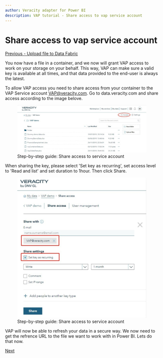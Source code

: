 ```yaml
---
author: Veracity adapter for Power BI
description: VAP tutorial - Share access to vap service account
---
```


# Share access to vap service account
[Previous - Upload file to Data Fabric](2-upload-file-to-data-fabric.md)

You now have a file in a container, and we now will grant VAP access to work on your storage on your behalf. This way, VAP can make sure a valid key is  available at all times, and that data provided to the end-user is always the latest.
 
To allow VAP access you need to share access from your container to the VAP Service account VAP@veracity.com. Go to data.veracity.com and share access according to the image belove.

<figure>
	<img src="assets/share-access-service-account-1.png"/>
	<figcaption>Step-by-step guide: Share access to service account</figcaption>
</figure>

When sharing the key, please select 'Set key as recurring', set access level to 'Read and list' and set duration to 1hour. Then click Share. 

<figure>
	<img src="assets/share-access-service-account-2.png"/>
	<figcaption>Step-by-step guide: Share access to service account</figcaption>
</figure>


VAP will now be able to refresh your data in a secure way. We now need to get the refrence URL to the file we want to work with in Power BI. Lets do that now.

[Next](4-veracity-file-url.md)

